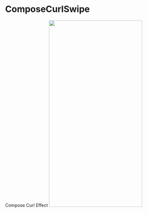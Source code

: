 # ComposeCurlSwipe
Compose Curl Effect
<img src="https://user-images.githubusercontent.com/10692245/227511718-e4c1878d-c828-4503-af22-ed900e2b5605.gif" width="300" height="600"/>
